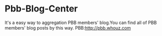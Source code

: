 Pbb-Blog-Center
===============

It's a easy way to aggregation PBB members' blog.You can find all of PBB members' blog posts by this way.
PBB:http://pbb.whouz.com
